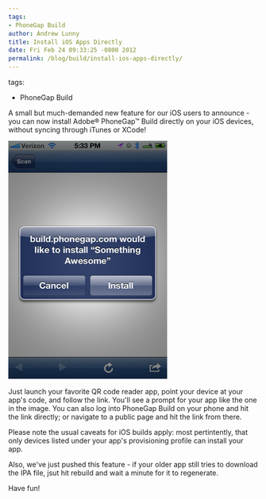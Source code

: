 ```yaml
---
tags:
- PhoneGap Build
author: Andrew Lunny
title: Install iOS Apps Directly
date: Fri Feb 24 09:33:25 -0800 2012
permalink: /blog/build/install-ios-apps-directly/
---
```

tags:
- PhoneGap Build

A small but much-demanded new feature for our iOS users to announce - you can now install Adobe® PhoneGap™ Build directly on your iOS devices, without syncing through iTunes or XCode!

![Remote Installing](/uploads/blog/build/install-ios-apps-directly/something-awesome.png)

Just launch your favorite QR code reader app, point your device at your app's code, and follow the link. You'll see a prompt for your app like the one in the image. You can also log into PhoneGap Build on your phone and hit the link directly; or navigate to a public page and hit the link from there.

Please note the usual caveats for iOS builds apply: most pertintently, that only devices listed under your app's provisioning profile can install your app.

Also, we've just pushed this feature - if your older app still tries to download the IPA file, jsut hit rebuild and wait a minute for it to regenerate.

Have fun!

